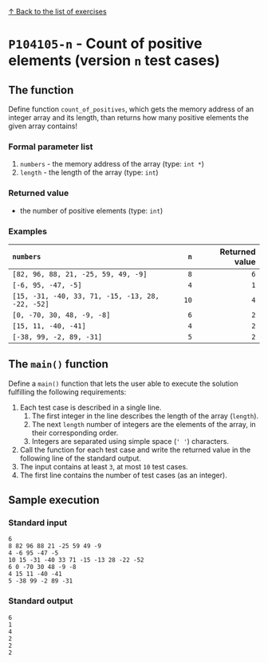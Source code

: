 
[↑ Back to the list of exercises](./README.md)

# `P104105-n` - Count of positive elements (version `n` test cases)

## The function

Define function `count_of_positives`, which gets the memory address of an integer array and its length, than returns how many positive elements the given array contains!

### Formal parameter list
         
1. `numbers` - the memory address of the array (type: `int *`)
1. `length` - the length of the array (type: `int`)


### Returned value

* the number of positive elements (type: `int`)

### Examples

| `numbers` | `n` | Returned value | 
| :--- | ---: | ---: | 
| `[82, 96, 88, 21, -25, 59, 49, -9]` | `8` | `6` |
| `[-6, 95, -47, -5]` | `4` | `1` |
| `[15, -31, -40, 33, 71, -15, -13, 28, -22, -52]` | `10` | `4` |
| `[0, -70, 30, 48, -9, -8]` | `6` | `2` |
| `[15, 11, -40, -41]` | `4` | `2` |
| `[-38, 99, -2, 89, -31]` | `5` | `2` |

## The `main()` function

Define a `main()` function that lets the user able to execute the solution fulfilling the following requirements:

1. Each test case is described in a single line.
    1. The first integer in the line describes the length of the array (`length`).
    1. The next `length` number of integers are the elements of the array, in their corresponding order.
    1. Integers are separated using simple space (`' '`) characters.
1. Call the function for each test case and write the returned value in the following line of the standard output.
1. The input contains at least `3`, at most `10` test cases.
1. The first line contains the number of test cases (as an integer).

## Sample execution

### Standard input

```
6
8 82 96 88 21 -25 59 49 -9
4 -6 95 -47 -5
10 15 -31 -40 33 71 -15 -13 28 -22 -52
6 0 -70 30 48 -9 -8
4 15 11 -40 -41
5 -38 99 -2 89 -31
```

### Standard output

```
6
1
4
2
2
2
```